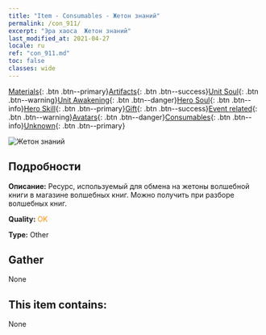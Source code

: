 ```yaml
---
title: "Item - Consumables - Жетон знаний"
permalink: /con_911/
excerpt: "Эра хаоса  Жетон знаний"
last_modified_at: 2021-04-27
locale: ru
ref: "con_911.md"
toc: false
classes: wide
---
```

 [Materials](/ItemsRU/){: .btn .btn--primary}[Artifacts](/ItemsRU/Artifacts/){: .btn .btn--success}[Unit Soul](/ItemsRU/UnitSoul/){: .btn .btn--warning}[Unit Awakening](/ItemsRU/UnitAwakening/){: .btn .btn--danger}[Hero Soul](/ItemsRU/HeroSoul/){: .btn .btn--info}[Hero Skill](/ItemsRU/HeroSkill/){: .btn .btn--primary}[Gift](/ItemsRU/Gift/){: .btn .btn--success}[Event related](/ItemsRU/Events/){: .btn .btn--warning}[Avatars](/ItemsRU/Avatars/){: .btn .btn--danger}[Consumables](/ItemsRU/Consumables/){: .btn .btn--info}[Unknown](/ItemsRU/Unknown/){: .btn .btn--primary}

 ![Жетон знаний](/images/t/i_40004.png)

## Подробности
 **Описание:** Ресурс, используемый для обмена на жетоны волшебной книги в магазине волшебных книг. Можно получить при разборе волшебных книг.

 **Quality:** <span style="color: #FF8C00">OK</span>

 **Type:** Other

## Gather

  None

## This item contains:

  None

